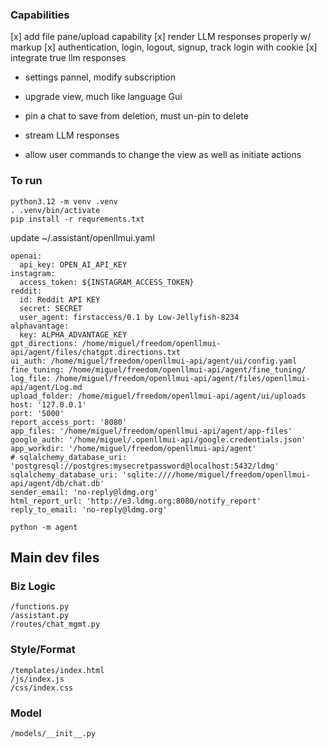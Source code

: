 ### Capabilities
[x] add file pane/upload capability
[x] render LLM responses properly w/ markup
[x] authentication, login, logout, signup, track login with cookie
[x] integrate true llm responses
- settings pannel, modify subscription

- upgrade view, much like language Gui
- pin a chat to save from deletion, must un-pin to delete
- stream LLM responses
- allow user commands to change the view as well as initiate actions

### To run
```
python3.12 -m venv .venv
. .venv/bin/activate
pip install -r requrements.txt
```

update ~/.assistant/openllmui.yaml

```
openai:
  api_key: OPEN_AI_API_KEY
instagram:
  access_token: ${INSTAGRAM_ACCESS_TOKEN}
reddit:
  id: Reddit API KEY
  secret: SECRET
  user_agent: firstaccess/0.1 by Low-Jellyfish-8234
alphavantage:
  key: ALPHA_ADVANTAGE_KEY
gpt_directions: /home/miguel/freedom/openllmui-api/agent/files/chatgpt.directions.txt
ui_auth: /home/miguel/freedom/openllmui-api/agent/ui/config.yaml
fine_tuning: /home/miguel/freedom/openllmui-api/agent/fine_tuning/
log_file: /home/miguel/freedom/openllmui-api/agent/files/openllmui-api/agent/Log.md
upload_folder: /home/miguel/freedom/openllmui-api/agent/ui/uploads
host: '127.0.0.1'
port: '5000'
report_access_port: '8080'
app_files: '/home/miguel/freedom/openllmui-api/agent/app-files'
google_auth: '/home/miguel/.openllmui-api/google.credentials.json'
app_workdir: '/home/miguel/freedom/openllmui-api/agent'
# sqlalchemy_database_uri: 'postgresql://postgres:mysecretpassword@localhost:5432/ldmg'
sqlalchemy_database_uri: 'sqlite:////home/miguel/freedom/openllmui-api/agent/db/chat.db'
sender_email: 'no-reply@ldmg.org'
html_report_url: 'http://e3.ldmg.org:8080/notify_report'
reply_to_email: 'no-reply@ldmg.org'
```

```
python -m agent
```


## Main dev files

### Biz Logic
```
/functions.py
/assistant.py
/routes/chat_mgmt.py
```

### Style/Format
```
/templates/index.html
/js/index.js
/css/index.css
```

### Model
```
/models/__init__.py
```